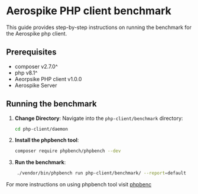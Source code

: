 # Aerospike PHP client benchmark

This guide provides step-by-step instructions on running the benchmark for the Aerospike php client.

## Prerequisites

- composer v2.7.0^
- php v8.1^
- Aeorpsike PHP client v1.0.0
- Aerospike Server

## Running the benchmark

1. **Change Directory**: Navigate into the `php-client/benchmark` directory:
   ```bash
   cd php-client/daemon
   ```

2. **Install the phpbench tool**:
   ```bash
   composer require phpbench/phpbench --dev
   ```
3. **Run the benchmark**:
```bash
    ./vendor/bin/phpbench run php-client/benchmark/ --report=default
```

For more instructions on using phpbench tool visit [phpbenc](https://phpbench.readthedocs.io)